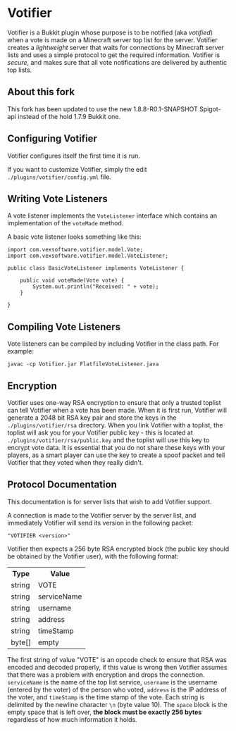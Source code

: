 # Votifier

Votifier is a Bukkit plugin whose purpose is to be notified (aka *votified*) when a vote is made on a Minecraft server top list for the server.  Votifier creates a *lightweight* server that waits for connections by Minecraft server lists and uses a simple protocol to get the required information.  Votifier is *secure*, and makes sure that all vote notifications are delivered by authentic top lists.

## About this fork

This fork has been updated to use the new 1.8.8-R0.1-SNAPSHOT Spigot-api instead of the hold 1.7.9 Bukkit one.

## Configuring Votifier

Votifier configures itself the first time it is run.

If you want to customize Votifier, simply the edit `./plugins/votifier/config.yml` file.

## Writing Vote Listeners

A vote listener implements the `VoteListener` interface which contains an implementation of the `voteMade` method.

A basic vote listener looks something like this:

    import com.vexsoftware.votifier.model.Vote;
    import com.vexsoftware.votifier.model.VoteListener;

    public class BasicVoteListener implements VoteListener {

	    public void voteMade(Vote vote) {
		    System.out.println("Received: " + vote);
	    }

    }

## Compiling Vote Listeners

Vote listeners can be compiled by including Votifier in the class path. For example:

	javac -cp Votifier.jar FlatfileVoteListener.java

## Encryption

Votifier uses one-way RSA encryption to ensure that only a trusted toplist can tell Votifier when a vote has been made.  When it is first run, Votifier will generate a 2048 bit RSA key pair and store the keys in the `./plugins/votifier/rsa` directory.  When you link Votifier with a toplist, the toplist will ask you for your Votifier public key - this is located at `./plugins/votifier/rsa/public.key` and the toplist will use this key to encrypt vote data.  It is essential that you do not share these keys with your players, as a smart player can use the key to create a spoof packet and tell Votifier that they voted when they really didn't.

## Protocol Documentation

This documentation is for server lists that wish to add Votifier support.

A connection is made to the Votifier server by the server list, and immediately Votifier will send its version in the following packet:

	"VOTIFIER <version>"

Votifier then expects a 256 byte RSA encrypted block (the public key should be obtained by the Votifier user), with the following format:

<table>
  <tr>
	<th>Type</th>
	<th>Value</th>
  </tr>
  <tr>
	<td>string</td>
	<td>VOTE</td>
  </tr>
  <tr>
	<td>string</td>
	<td>serviceName</td>
  </tr>
  <tr>
	<td>string</td>
	<td>username</td>
  </tr>
  <tr>
	<td>string</td>
	<td>address</td>
  </tr>
  <tr>
	<td>string</td>
	<td>timeStamp</td>
  </tr>
  <tr>
	<td>byte[]</td>
	<td>empty</td>
  </tr>
</table>

The first string of value "VOTE" is an opcode check to ensure that RSA was encoded and decoded properly, if this value is wrong then Votifier assumes that there was a problem with encryption and drops the connection. `serviceName` is the name of the top list service, `username` is the username (entered by the voter) of the person who voted, `address` is the IP address of the voter, and `timeStamp` is the time stamp of the vote.  Each string is delimited by the newline character `\n` (byte value 10).  The `space` block is the empty space that is left over, **the block must be exactly 256 bytes** regardless of how much information it holds.